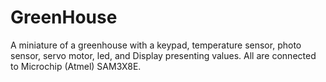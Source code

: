 # GreenHouse
A miniature of a greenhouse with a keypad, temperature sensor, photo sensor, servo motor, led, and Display presenting values. All are connected to Microchip (Atmel) SAM3X8E.
